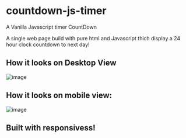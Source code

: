 # countdown-js-timer
A Vanilla Javascript timer CountDown

 A single web page build with pure html and Javascript thich display a 24 hour clock countdown to next day!

## How it looks on Desktop View
![image](https://user-images.githubusercontent.com/64144845/175567303-881f430b-077c-49e3-8f21-bad65b60ddb9.png)


## How it looks on mobile view:
![image](https://user-images.githubusercontent.com/64144845/175567486-62755844-7f2b-42d3-8bf7-da1fb1e869f7.png)


## Built with responsivess!
